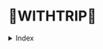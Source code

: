 # 🛫WITHTRIP🛬
<details>
  <summary>Index</summary>
  <div markdown="1">  
    &nbsp;&nbsp;1. 개요<br>
    &nbsp;&nbsp;2. 내용<br>
    &nbsp;&nbsp;3. 구현 기능<br>
    <ul>
      <li>여행 용품 게시판</li>
      <li>후기(댓글)</li>
      <li>결제 / 환불</li>
    </ul>
</details>
